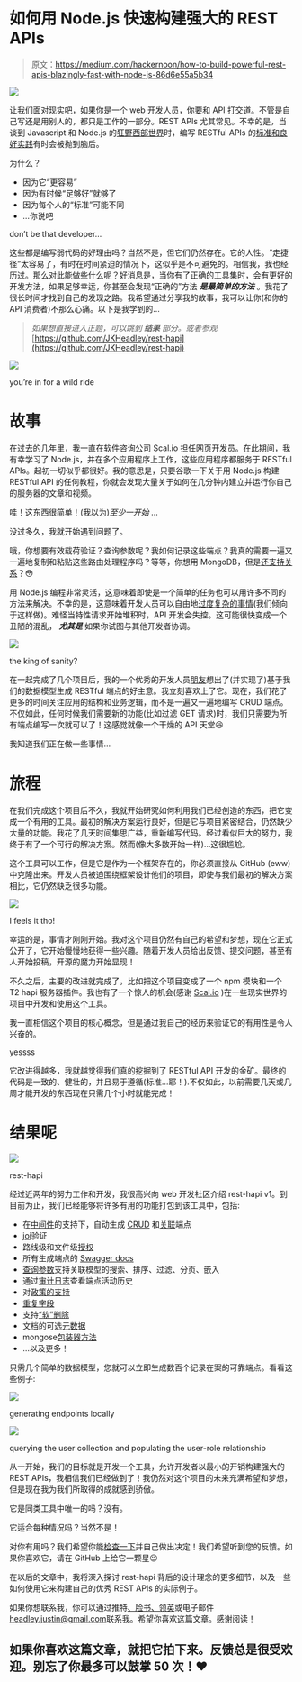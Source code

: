 # 如何用 Node.js 快速构建强大的 REST APIs

> 原文：<https://medium.com/hackernoon/how-to-build-powerful-rest-apis-blazingly-fast-with-node-js-86d6e55a5b34>

![](img/efe2a391f2cff21254be505c7e9adce1.png)

让我们面对现实吧，如果你是一个 web 开发人员，你要和 API 打交道。不管是自己写还是用别人的，都只是工作的一部分。REST APIs 尤其常见。不幸的是，当谈到 Javascript 和 Node.js 的[狂野西部世界](https://twitter.com/nodejs/status/915607972918603776)时，编写 RESTful APIs 的[标准和良好实践](https://hackernoon.com/restful-api-designing-guidelines-the-best-practices-60e1d954e7c9)有时会被抛到脑后。

为什么？

*   因为它“更容易”
*   因为有时候“足够好”就够了
*   因为每个人的“标准”可能不同
*   …你说吧

don’t be that developer…

这些都是编写弱代码的好理由吗？当然不是，但它们仍然存在。它的人性。“走捷径”太容易了，有时在时间紧迫的情况下，这似乎是不可避免的。相信我，我也经历过。那么对此能做些什么呢？好消息是，当你有了正确的工具集时，会有更好的开发方法，如果足够幸运，你甚至会发现“正确的”方法 ***是最简单的方法*** 。我花了很长时间才找到自己的发现之路。我希望通过分享我的故事，我可以让你(和你的 API 消费者)不那么心痛。以下是我学到的…

> *如果想直接进入正题，可以跳到* ***结果*** *部分。或者参观*[https://github.com/JKHeadley/rest-hapi](https://github.com/JKHeadley/rest-hapi)

![](img/41453e313576d7a331d1c61737d885fa.png)

you’re in for a wild ride

# 故事

在过去的几年里，我一直在软件咨询公司 Scal.io 担任网页开发员。在此期间，我有幸学习了 Node.js，并在多个应用程序上工作，这些应用程序都服务于 RESTful APIs。起初一切似乎都很好。我的意思是，只要谷歌一下关于用 Node.js 构建 RESTful API 的任何教程，你就会发现大量关于如何在几分钟内建立并运行你自己的服务器的文章和视频。

哇！这东西很简单！(我以为)*至少一开始* …

没过多久，我就开始遇到问题了。

哦，你想要有效载荷验证？查询参数呢？我如何记录这些端点？我真的需要一遍又一遍地复制和粘贴这些路由处理程序吗？等等，你想用 MongoDB，但是[还支持关系](https://hackernoon.com/the-problem-with-mongodb-d255e897b4b)？😳

用 Node.js 编程非常灵活，这意味着即使是一个简单的任务也可以用许多不同的方法来解决。不幸的是，这意味着开发人员可以自由地[过度复杂的事情](/javascript-scene/the-single-biggest-mistake-programmers-make-every-day-62366b432308)(我们倾向于这样做)。难怪当特性请求开始堆积时，API 开发会失控。这可能很快变成一个丑陋的混乱， ***尤其是*** 如果你试图与其他开发者协调。

![](img/550a0dd6e2d354861f3766d772ee2d32.png)

the king of sanity?

在一起完成了几个项目后，我的一个优秀的开发人员[朋友](https://github.com/zacharyclaysmith)想出了(并实现了)基于我们的数据模型生成 RESTful 端点的好主意。我立刻喜欢上了它。现在，我们花了更多的时间关注应用的结构和业务逻辑，而不是一遍又一遍地编写 CRUD 端点。不仅如此，任何时候我们需要新的功能(比如过滤 GET 请求)时，我们只需要为所有端点编写一次就可以了！这感觉就像一个干燥的 API 天堂😆

我知道我们正在做一些事情…

# 旅程

在我们完成这个项目后不久，我就开始研究如何利用我们已经创造的东西，把它变成一个有用的工具。最初的解决方案运行良好，但是它与项目紧密结合，仍然缺少大量的功能。我花了几天时间集思广益，重新编写代码。经过看似巨大的努力，我终于有了一个可行的解决方案。然而(像大多数开始一样)…这很尴尬。

这个工具可以工作，但是它是作为一个框架存在的，你必须直接从 GitHub (eww)中克隆出来。开发人员被迫围绕框架设计他们的项目，即使与我们最初的解决方案相比，它仍然缺乏很多功能。

![](img/23d0699c6b0b7c5e10f5fc681fe6ce01.png)

I feels it tho!

幸运的是，事情才刚刚开始。我对这个项目仍然有自己的希望和梦想，现在它正式公开了，它开始慢慢地获得一些兴趣。随着开发人员给出反馈、提交问题，甚至有人开始投稿，开源的魔力开始显现！

不久之后，主要的改进就完成了，比如把这个项目变成了一个 npm 模块和一个 T2 hapi 服务器插件。我也有了一个惊人的机会(感谢 [Scal.io](http://scal.io) )在一些现实世界的项目中开发和使用这个工具。

我一直相信这个项目的核心概念，但是通过我自己的经历来验证它的有用性是令人兴奋的。

yessss

它改进得越多，我就越觉得我们真的挖掘到了 RESTful API 开发的金矿。最终的代码是一致的、健壮的，并且易于遵循(标准…耶！).不仅如此，以前需要几天或几周才能开发的东西现在只需几个小时就能完成！

# 结果呢

[![](img/b8b34c105cb58abcd32b92c1090f4ac6.png)](https://github.com/JKHeadley/rest-hapi)

rest-hapi

经过近两年的努力工作和开发，我很高兴向 web 开发社区介绍 rest-hapi v1。到目前为止，我们已经能够将许多有用的功能打包到该工具中，包括:

*   在[中间件](https://jkheadley.github.io/rest-hapi/docs/middleware.html)的支持下，自动生成 [CRUD](https://jkheadley.github.io/rest-hapi/docs/creating-endpoints.html) 和[关联](https://jkheadley.github.io/rest-hapi/docs/associations.html)端点
*   [joi](https://github.com/hapijs/joi)验证
*   路线级和文件级[授权](https://jkheadley.github.io/rest-hapi/docs/authorization.html)
*   所有生成端点的 [Swagger docs](https://jkheadley.github.io/rest-hapi/docs/swagger-documentation.html)
*   [查询参数](https://jkheadley.github.io/rest-hapi/docs/querying.html)支持关联模型的搜索、排序、过滤、分页、嵌入
*   通过[审计日志](https://jkheadley.github.io/rest-hapi/docs/audit-logs.html)查看端点活动历史
*   对[政策的支持](https://jkheadley.github.io/rest-hapi/docs/policies.html)
*   [重复字段](https://jkheadley.github.io/rest-hapi/docs/duplicate-fields.html)
*   支持[“软”删除](https://jkheadley.github.io/rest-hapi/docs/soft-delete.html)
*   文档的可选[元数据](https://jkheadley.github.io/rest-hapi/docs/metadata.html)
*   mongose[包装器方法](https://jkheadley.github.io/rest-hapi/docs/mongoose-wrapper-methods.html)
*   …以及更多！

只需几个简单的数据模型，您就可以立即生成数百个记录在案的可靠端点。看看这些例子:

[![](img/2a2a31e5ebc66e85b13db8e636e7fd01.png)](http://resthapi.com)

generating endpoints locally

[![](img/83016964a7fe67346bb62be44701610d.png)](http://demo.resthapi.com)

querying the user collection and populating the user-role relationship

从一开始，我们的目标就是开发一个工具，允许开发者以最小的开销构建强大的 REST APIs，我相信我们已经做到了！我仍然对这个项目的未来充满希望和梦想，但是现在我为我们所取得的成就感到骄傲。

它是同类工具中唯一的吗？没有。

它适合每种情况吗？当然不是！

对你有用吗？我们希望你能[检查一下](https://github.com/JKHeadley/rest-hapi)并自己做出决定！我们希望听到您的反馈。如果你喜欢它，请在 GitHub 上给它一颗星😉

在以后的文章中，我将深入探讨 rest-hapi 背后的设计理念的更多细节，以及一些如何使用它来构建自己的优秀 REST APIs 的实际例子。

如果你想联系我，你可以通过推特[、脸书](https://twitter.com/JKHeadley)[、领英](https://www.facebook.com/justinkheadley)或电子邮件[headley.justin@gmail.com](mailto:headley.justin@gmail.com)联系我。希望你喜欢这篇文章。感谢阅读！

## 如果你喜欢这篇文章，就把它拍下来。反馈总是很受欢迎。别忘了你最多可以鼓掌 50 次！❤